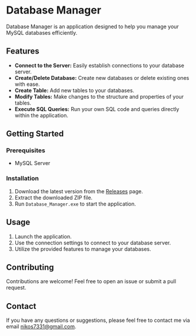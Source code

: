 # Database Manager

Database Manager is an application designed to help you manage your MySQL databases efficiently.

## Features
- **Connect to the Server:** Easily establish connections to your database server.
- **Create/Delete Database:** Create new databases or delete existing ones with ease.
- **Create Table:** Add new tables to your databases.
- **Modify Tables:** Make changes to the structure and properties of your tables.
- **Execute SQL Queries:** Run your own SQL code and queries directly within the application.

## Getting Started

### Prerequisites
- MySQL Server

### Installation
1. Download the latest version from the [Releases](https://github.com/nikosm-96/database_manager_release/releases) page.
2. Extract the downloaded ZIP file.
3. Run `Database_Manager.exe` to start the application.

## Usage
1. Launch the application.
2. Use the connection settings to connect to your database server.
3. Utilize the provided features to manage your databases.

## Contributing
Contributions are welcome! Feel free to open an issue or submit a pull request.

## Contact
If you have any questions or suggestions, please feel free to contact me via email nikos7331@gmail.com.
